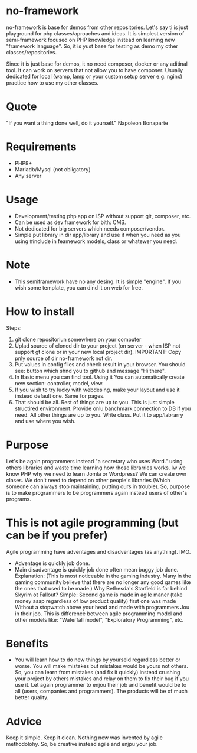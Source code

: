 # no-framework

no-framework is base for demos from other repositories. Let's say ti is just playground for php classes/aproaches and ideas.
It is simplest version of semi-framework focused on PHP knowledge instead on learning new "framework language". So, it is yust base for testing as demo my other classes/repositories.

Since it is just base for demos, it no need composer, docker or any aditinal tool. It can work on servers that not allow you to have composer. Usually dedicated for local (wamp, lamp or your custom setup server e.g. nginx) practice how to use my other classes.

# Quote
"If you want a thing done well, do it yourself."
Napoleon Bonaparte 

# Requirements
- PHP8+
- Mariadb/Mysql (not obligatory)
- Any server

# Usage
- Development/testing php app on ISP without support git, composer, etc.
- Can be used as dev framework for bith: CMS.
- Not dedicated for big servers which needs composer/vendor. 
- Simple put library in dir app/library and use it when 
you need as you using #include <iostream> in feamework models, class or whatewer you need.

# Note
- This semiframework have no any desing. It is simple "engine". If you wish some template, you can dind it on web for free. 

# How to install
Steps:
1. git clone repositoriun somewhere on your computer
2. Uplad source of cloned dir to your project (on server - when ISP not support gt clone or in your new local project dir). IMPORTANT: Copy pnly source of dir no-framework not dir.
3. Put values in config files and check result in your browser. You should see: button which shnd you to github and message "Hi there".
4. In Basic menu you can find tool. Using it You can automatically create new section: controller, model, view. 
5. If you wish to try lucky with webdesing, make your layout and use it instead default one. Same for pages.
5. That should be all. Rest of things are up to you. This is just simple structired environment. Provide onlu banchmark connection to DB if you need. All other things are up to you. Write class. Put it to app/labrarry and use where you wish.

# Purpose
Let's be again programmers instead "a secretary who uses Word." using others libraries and waste time learning how rhose librarries works. Iw we know PHP why we need to learn Jomla or Wordpress? We can create own clases. We don't need to depend on other people's libraries (Which someone can always stop maintaining, putting ours in trouble). 
So, purpose is to make programmers to be programmers again instead users of other's programs. 

# This is not agile programming (but can be if you prefer)
Agile programming have adventages and disadventages (as anything).
IMO. 
- Adventage is quickly job done.
- Main disadventage is quickly job done often mean buggy job done. 
Explanation:
(This is most noticeable in the gaming industry. Many in the gaming community believe that there are no longer any good games like the ones that used to be made.)
Why Bethesda's Starfield is far behind Skyrim ot Fallout? Simple: Second game is made in agile maner (take money asap regardless of low product quality) first one was made Without a stopwatch above your head and made with programmers Jou in their job.
This is difference between agile programming model and other models like: "Waterfall model", "Exploratory Programming", etc.

# Benefits
- You will learn how to do new things by yourseld regardless better or worse. You will make mistakes but mistakes would be yours not others. So, you can learn from mistakes (and fix it quickly) instead crushing your project by others mistakes and relay on them to fix their bug if you use it.
Let again programmer to enjou their job and benefit would be to all (users, companies and programmers). The products will be of much better quality.

# Advice
Keep it simple. Keep it clean. Nothing new was invented by agile methodolohy. So, be creative instead agile and enjpu your job.
